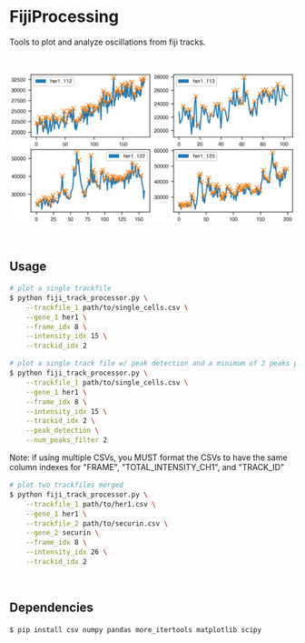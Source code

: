# FijiProcessing
Tools to plot and analyze oscillations from fiji tracks.

&nbsp;

<div align="center">
    <img src='images/plot_example.png'>
</div>

&nbsp;

## Usage

```sh
# plot a single trackfile
$ python fiji_track_processor.py \
    --trackfile_1 path/to/single_cells.csv \
    --gene_1 her1 \
    --frame_idx 8 \
    --intensity_idx 15 \
    --trackid_idx 2 
```

```sh
# plot a single track file w/ peak detection and a minimum of 2 peaks per dataset
$ python fiji_track_processor.py \
    --trackfile_1 path/to/single_cells.csv \
    --gene_1 her1 \
    --frame_idx 8 \
    --intensity_idx 15 \
    --trackid_idx 2 \
    --peak_detection \
    --num_peaks_filter 2
```

Note: if using multiple CSVs, you MUST format the CSVs to have the same column indexes for "FRAME", "TOTAL_INTENSITY_CH1", and "TRACK_ID"
```sh
# plot two trackfiles merged
$ python fiji_track_processor.py \
    --trackfile_1 path/to/her1.csv \
    --gene_1 her1 \
    --trackfile_2 path/to/securin.csv \
    --gene_2 securin \
    --frame_idx 8 \
    --intensity_idx 26 \
    --trackid_idx 2
```
&nbsp;
## Dependencies

```sh
$ pip install csv numpy pandas more_itertools matplotlib scipy
```





